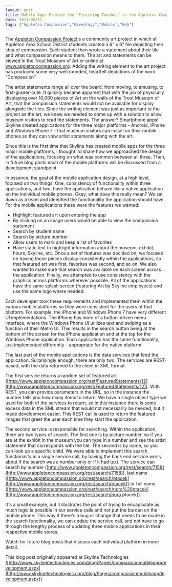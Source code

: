 ```yaml
---
layout: post
title: Mobile Apps Provide the "Finishing Touches" to the Appleton Compassion Project
date: 2011/05/11
tags: ["Appleton Compassion","Giveology","Mobile","Web"]
---
```


The [Appleton Compassion Project](http://www.appletoncompassion.org/)is a community art project in which all Appleton Area School District students created a 6" x 6" tile depicting their idea of compassion. Each student then wrote a statement about their tile and what compassion means to them. The art and statements can be viewed in the Trout Museum of Art or online at www.appletoncompassion.org. Adding the writing element to the art project has produced some very well rounded, heartfelt depictions of the word "Compassion".

The artist statements range all over the board; from moving, to amusing, to first-grader-cute. It quickly became apparent that with the job of physically displaying over 10,000 pieces of Art on the walls of the Trout Museum of Art, that the compassion statements would not be available for display alongside the tiles. Since the writing element was just as important to the project as the art, we knew we needed to come up with a solution to allow museum visitors to read the statements. The answer? Smartphone apps! Skyline created applications for the three major platforms - Android, iPhone and Windows Phone 7 - that museum visitors can install on their mobile phones so they can view artist statements along with the art.

Since this is the first time that Skyline has created mobile apps for the three major mobile platforms, I thought I'd share how we approached the design of the applications, focusing on what was common between all three. Then, in future blog posts each of the mobile platforms will be discussed from a development standpoint.

In essence, the goal of the mobile application design, at a high level, focused on two things: One, consistency of functionality within three applications, and two, have the application behave like a native application on the individual mobile phones. Okay, what does this really mean? We sat down as a team and identified the functionality the application should have. For the mobile applications these were the features we wanted:

*   Highlight featured art upon entering the app
*   By clicking on an image users would be able to view the compassion statement
*   Search by student name
*   Search by picture number
*   Allow users to mark and keep a list of favorites
*   Have static text to highlight information about the museum, exhibit, hours, Skyline, etc.
Once a set of features was decided on, we focused on having those pieces display consistently within the applications, so that featured art was first, favorites was second, and so on. We also wanted to make sure that search was available on each screen across the application. Finally, we attempted to use consistency with the graphics across platforms wherever possible. All of the applications have the same splash screen (featuring Art by Skyline employees) and use the same logo where needed.

Each developer took these requirements and implemented them within the various mobile platforms so they were consistent for the users of that platform. For example, the iPhone and Windows Phone 7 have very different UI implementations. The iPhone has more of a button-driven menu interface, where the Windows Phone UI utilizes text and swiping as a function of their Metro UI. This results in the search button being at the bottom of the screen for the iPhone application and at the top for the Windows Phone application. Each application has the same functionality, just implemented differently - appropriate for the native platform.

The last part of the mobile applications is the data services that feed the application. Surprisingly enough, there are only two. The services are REST-based, with the data returned to the client in XML format.

The first service returns a random set of featured art ([http://www.appletoncompassion.org/rest/FeaturedStatements/12](http://www.appletoncompassion.org/rest/FeaturedStatements/12)). With REST, you can provide parameters in the URL, so in the instance the number tells you how many items to return. We have a single object type we used for both of the services to return, so in this instance there is some excess data in the XML stream that would not necessarily be needed, but it made development easier. This REST call is used to return the featured images that greet the user each time they start the application.

The second service is responsible for searching. Within the application, there are two types of search. The first one is by picture number, so if you are at the exhibit in the museum you can type in a number and see the artist statement that corresponds with the tile. The second is by name, so you can look up a specific child. We were able to implement this search functionality in a single service call, by having the back end service worry about if the search was a number only or if it had text. The service can search by number ([http://www.appletoncompassion.org/rest/search/7158](http://www.appletoncompassion.org/rest/search/7158)), last name ([http://www.appletoncompassion.org/rest/search/ptacek](http://www.appletoncompassion.org/rest/search/ptacek)) or full name ([http://www.appletoncompassion.org/rest/search/nora%20ptacek](http://www.appletoncompassion.org/rest/search/nora ptacek)).

It's a small example, but it illustrates the point of trying to encapsulate as much logic is possible in our service calls and not put the burden on the mobile phone. This way if there's a bug or change that needs to be made in the search functionality, we can update the service call, and not have to go through the lengthy process of updating three mobile applications in their respective mobile stores.

Watch for future blog posts that discuss each individual platform in more detail.

This blog post originally appeared at Skyline Technologies ([http://www.skylinetechnologies.com/blog/Pages/compassionmobileappdevelopment.aspx](http://www.skylinetechnologies.com/blog/Pages/compassionmobileappdevelopment.aspx))